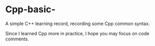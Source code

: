 # Cpp-basic-
A simple C++ learning record, recording some Cpp common syntax.

Since I learned Cpp more in practice, I hope you may focus on code comments.
